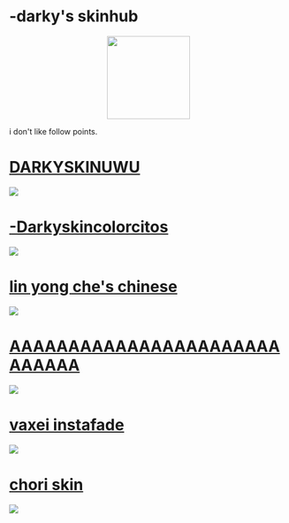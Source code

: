 # -darky's skinhub
<p align="center">
<a href="https://osu.ppy.sh/users/20328099">
  <img src="https://a.ppy.sh/20328099"  
       width="150"
       height="150"></a>
  
  
  
  i don't like follow points.
<br>

  # [DARKYSKINUWU](https://github.com/agutin727/Catamarca-skins/blob/main/players/-darky/DARKYSKYNUWU.osk)
  [![](https://osu.ppy.sh/ss/19222115/b0a0)](https://github.com/agutin727/Catamarca-skins/blob/main/players/-darky/DARKYSKYNUWU.osk)

  # [-Darkyskincolorcitos](https://github.com/agutin727/Catamarca-skins/blob/main/players/-darky/Darkyskincolorcitos.osk)
  [![](https://osu.ppy.sh/ss/19223825/4fea)](https://github.com/agutin727/Catamarca-skins/blob/main/players/-darky/Darkyskincolorcitos.osk)

  # [lin yong che's chinese](https://github.com/agutin727/Catamarca-skins/blob/main/players/-darky/Lin%20Yong%20Che's%20Chinese%20Skin.osk)
  [![](https://osu.ppy.sh/ss/19223828/0d1b)](https://github.com/agutin727/Catamarca-skins/blob/main/players/-darky/Lin%20Yong%20Che's%20Chinese%20Skin.osk)

  # [AAAAAAAAAAAAAAAAAAAAAAAAAAAAA](https://github.com/agutin727/Catamarca-skins/blob/main/players/-darky/AAAAAAAAAAAAAAAAAAAAAAAAAAAAA.osk)
 [![](https://osu.ppy.sh/ss/19223833/c85b)](https://github.com/agutin727/Catamarca-skins/blob/main/players/-darky/AAAAAAAAAAAAAAAAAAAAAAAAAAAAA.osk)

  # [vaxei instafade](https://github.com/agutin727/Catamarca-skins/blob/main/players/-darky/vaxei%20instafade.osk)
 [![](https://osu.ppy.sh/ss/19224881/9796)](https://github.com/agutin727/Catamarca-skins/blob/main/players/-darky/vaxei%20instafade.osk)

  # [chori skin](https://github.com/agutin727/Catamarca-skins/blob/main/players/-darky/%5B%20Chori%20Skin%20%5D.osk)
   [![](https://osu.ppy.sh/ss/19224920/3c03)](https://github.com/agutin727/Catamarca-skins/blob/main/players/-darky/%5B%20Chori%20Skin%20%5D.osk)
   
  
